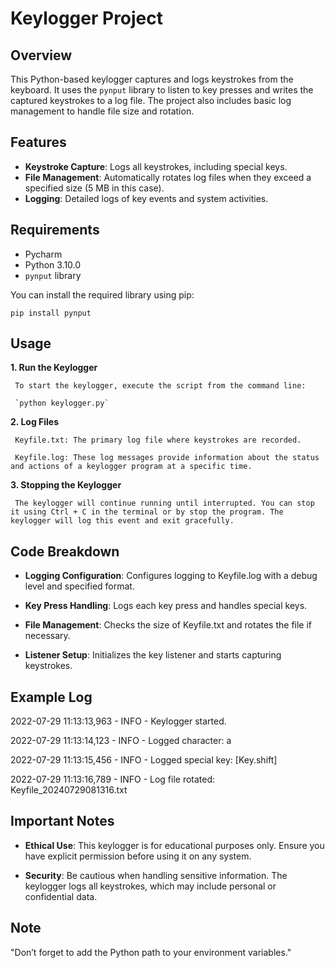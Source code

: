 # Keylogger Project

## Overview

This Python-based keylogger captures and logs keystrokes from the keyboard. It uses the `pynput` library to listen to key presses and writes the captured keystrokes to a log file. The project also includes basic log management to handle file size and rotation.

## Features

- **Keystroke Capture**: Logs all keystrokes, including special keys.
- **File Management**: Automatically rotates log files when they exceed a specified size (5 MB in this case).
- **Logging**: Detailed logs of key events and system activities.

## Requirements

- Pycharm
- Python 3.10.0
- `pynput` library

You can install the required library using pip:

`pip install pynput`

## Usage

**1. Run the Keylogger**

     To start the keylogger, execute the script from the command line:

     `python keylogger.py`

**2. Log Files**

     Keyfile.txt: The primary log file where keystrokes are recorded.

     Keyfile.log: These log messages provide information about the status and actions of a keylogger program at a specific time.

**3. Stopping the Keylogger**

     The keylogger will continue running until interrupted. You can stop it using Ctrl + C in the terminal or by stop the program. The keylogger will log this event and exit gracefully.

## Code Breakdown

- **Logging Configuration**: Configures logging to Keyfile.log with a debug level and specified format.

- **Key Press Handling**: Logs each key press and handles special keys.

- **File Management**: Checks the size of Keyfile.txt and rotates the file if necessary.

- **Listener Setup**: Initializes the key listener and starts capturing keystrokes.

## Example Log

2022-07-29 11:13:13,963 - INFO - Keylogger started.

2022-07-29 11:13:14,123 - INFO - Logged character: a

2022-07-29 11:13:15,456 - INFO - Logged special key: [Key.shift]

2022-07-29 11:13:16,789 - INFO - Log file rotated: Keyfile_20240729081316.txt

## Important Notes

- **Ethical Use**: This keylogger is for educational purposes only. Ensure you have explicit permission before using it on any system.

- **Security**: Be cautious when handling sensitive information. The keylogger logs all keystrokes, which may include personal or confidential data.

## Note

"Don’t forget to add the Python path to your environment variables."